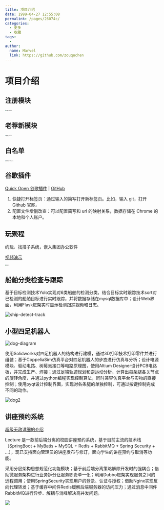 ```yaml
---
title: 项目介绍
date: 1999-04-27 12:55:08
permalink: /pages/26074c/
categories:
  - 更多
  - 收藏
tags:
  - 
author: 
  name: Marvel
  link: https://github.com/zouquchen
---
```


# 项目介绍

## 注册模块

<img src="https://marvel-site-imgs-2024.oss-cn-shanghai.aliyuncs.com/%E6%B3%A8%E5%86%8C.drawio.png" alt="注册.drawio" style="zoom:25%;" />

## 老荐新模块

<img src="https://marvel-site-imgs-2024.oss-cn-shanghai.aliyuncs.com/%E8%90%A5%E9%94%80.drawio.png" alt="营销.drawio" style="zoom:25%;" />

## 白名单

<img src="https://marvel-site-imgs-2024.oss-cn-shanghai.aliyuncs.com/%E7%99%BD%E5%90%8D%E5%8D%95.drawio.png" alt="白名单.drawio" style="zoom:25%;" />

## 谷歌插件

[Quick Open 谷歌插件](https://zouquchen.github.io/pages/fdd4d1/) | [GitHub](https://github.com/zouquchen/chrome-extension-quickopen)

1. 快捷打开标签页：通过输入的简写打开新标签页。比如，输入 git，打开 Github 官网。
2. 配置文件增删改查：可以配置简写和 url 的映射关系，数据存储在 Chrome 的本地和个人账户。

## 玩聚程

约玩、找搭子系统，嵌入集团办公软件

[视频演示](https://www.bilibili.com/video/BV1Hr421g7Tf/)

<img src="https://marvel-site-imgs-2024.oss-cn-shanghai.aliyuncs.com/%E5%90%88%E6%88%90.png" alt="合成" style="zoom: 25%;" />

## 船舶分类检查与跟踪

基于目标检测技术Yolo实现对6类船舶的检测分类，结合目标实时跟踪技术sort对已检测的船舶目标进行实时跟踪，并将数据存储在mysql数据库中；设计Web界面，利用Flask框架实时显示检测跟踪视频和日志。

![ship-detect-track](https://studynote-images.oss-cn-hangzhou.aliyuncs.com/ship-detect-track.gif)

## 小型四足机器人

![dog-diagram](https://studynote-images.oss-cn-hangzhou.aliyuncs.com/dog-diagram.png)

使用Solidworks对四足机器人的结构进行建模，通过3D打印技术打印零件并进行组装；基于CoppeliaSim仿真平台对四足机器人的步态进行仿真与分析；设计电源模块、驱动电路、树莓派接口等电路原理图，使用Altium Designer设计PCB电路板，并完成生产、焊接；通过足端轨迹规划和逆运动分析，计算出每条腿各关节点的旋转角度，并通过python编程实现控制算法，同时兼容仿真平台与实物的直接控制；使用pyqt设计控制界面，实现对各条腿的单独控制，可通过按键控制完成不同的动作。


![dog2](https://studynote-images.oss-cn-hangzhou.aliyuncs.com/dog.gif)

## 讲座预约系统

[超级无敌详细的介绍](https://zouquchen.github.io/pages/cfc705/)

Lecture 是一款前后端分离的校园讲座预约系统，基于目前主流的技术栈（SpringBoot + MyBatis + MySQL + Redis + RabbitMQ + Spring Security + ...），现已支持面向管理员的讲座发布与修订，面向学生的讲座预约与取消等功能。

采用分层架构思想规范化功能模块；基于前后端分离策略解除开发时的强耦合；借助微服务架构进行业务拆分让服务职责单一化；利用Dubbo框架实现服务之间的远程调用；使用SpringSecurity实现用户的登录、认证与授权；借助Nginx实现反向代理转发；基于缓存中间件Redis缓解后端服务器的访问压力；通过消息中间件RabbitMQ进行异步、解耦与消峰解决高并发问题。

![](https://studynote-images.oss-cn-hangzhou.aliyuncs.com/UI_admin_list.png)
```